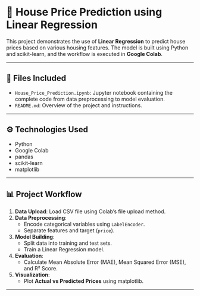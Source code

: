 # 🏡 House Price Prediction using Linear Regression

This project demonstrates the use of **Linear Regression** to predict house prices based on various housing features. The model is built using Python and scikit-learn, and the workflow is executed in **Google Colab**.

---

## 📁 Files Included
- `House_Price_Prediction.ipynb`: Jupyter notebook containing the complete code from data preprocessing to model evaluation.
- `README.md`: Overview of the project and instructions.

---

## ⚙️ Technologies Used
- Python
- Google Colab
- pandas
- scikit-learn
- matplotlib

---

## 📊 Project Workflow

1. **Data Upload**: Load CSV file using Colab’s file upload method.
2. **Data Preprocessing**:
   - Encode categorical variables using `LabelEncoder`.
   - Separate features and target (`price`).
3. **Model Building**:
   - Split data into training and test sets.
   - Train a Linear Regression model.
4. **Evaluation**:
   - Calculate Mean Absolute Error (MAE), Mean Squared Error (MSE), and R² Score.
5. **Visualization**:
   - Plot **Actual vs Predicted Prices** using matplotlib.

---

